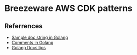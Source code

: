 # Breezeware AWS CDK patterns

## Referrences

- [Sample doc string in Golang](https://go.dev/src/go/doc/example.go)
- [Comments in Golang](https://go.dev/doc/comment)
- [Golang Docs tips](https://elliotchance.medium.com/godoc-tips-tricks-cda6571549b)